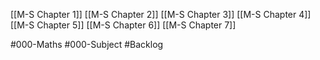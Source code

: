 [[M-S Chapter 1]]
[[M-S Chapter 2]]
[[M-S Chapter 3]]
[[M-S Chapter 4]]
[[M-S Chapter 5]]
[[M-S Chapter 6]]
[[M-S Chapter 7]]

#000-Maths #000-Subject #Backlog